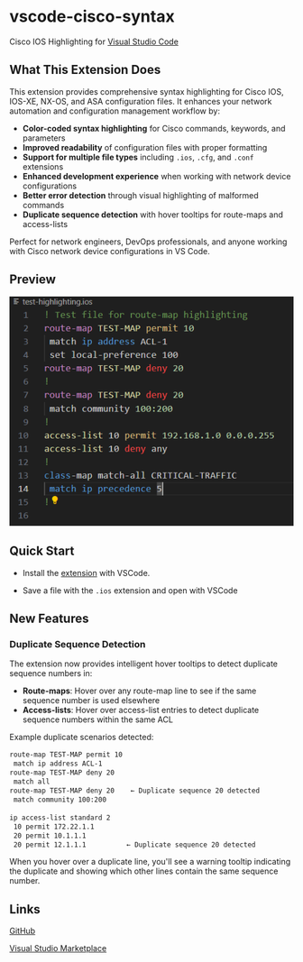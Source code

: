 # vscode-cisco-syntax

Cisco IOS Highlighting for [Visual Studio Code](https://code.visualstudio.com/)

## What This Extension Does

This extension provides comprehensive syntax highlighting for Cisco IOS, IOS-XE, NX-OS, and ASA configuration files. It enhances your network automation and configuration management workflow by:

- **Color-coded syntax highlighting** for Cisco commands, keywords, and parameters
- **Improved readability** of configuration files with proper formatting
- **Support for multiple file types** including `.ios`, `.cfg`, and `.conf` extensions
- **Enhanced development experience** when working with network device configurations
- **Better error detection** through visual highlighting of malformed commands
- **Duplicate sequence detection** with hover tooltips for route-maps and access-lists

Perfect for network engineers, DevOps professionals, and anyone working with Cisco network device configurations in VS Code.

## Preview

![Cisco IOS Syntax Highlighting](images/highlight-preview.png)

## Quick Start

* Install the [extension](https://marketplace.visualstudio.com/items?itemName=dericklawson.cisco-ios-highlighter) with VSCode.

* Save a file with the `.ios` extension and open with VSCode

## New Features

### Duplicate Sequence Detection

The extension now provides intelligent hover tooltips to detect duplicate sequence numbers in:

- **Route-maps**: Hover over any route-map line to see if the same sequence number is used elsewhere
- **Access-lists**: Hover over access-list entries to detect duplicate sequence numbers within the same ACL

Example duplicate scenarios detected:
```cisco
route-map TEST-MAP permit 10
 match ip address ACL-1
route-map TEST-MAP deny 20
 match all
route-map TEST-MAP deny 20    ← Duplicate sequence 20 detected
 match community 100:200

ip access-list standard 2
 10 permit 172.22.1.1
 20 permit 10.1.1.1
 20 permit 12.1.1.1          ← Duplicate sequence 20 detected
```

When you hover over a duplicate line, you'll see a warning tooltip indicating the duplicate and showing which other lines contain the same sequence number.

## Links

[GitHub](https://github.com/woodjme/vscode-cisco-syntax)

[Visual Studio Marketplace](https://marketplace.visualstudio.com/items?itemName=dericklawson.cisco-ios-highlighter)
